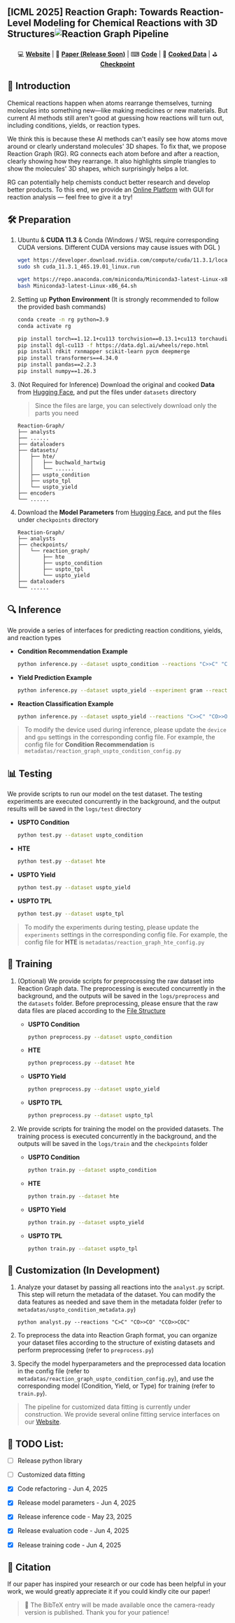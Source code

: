 ## [ICML 2025] Reaction Graph: Towards Reaction-Level Modeling for Chemical Reactions with 3D Structures![Reaction Graph Pipeline](figures/pipeline.jpg)

<div align="center">
  💻 <a href="http://molecule-factory.com/"><strong>Website</strong></a> | 
  📃 <a href="https://github.com/404"><strong>Paper (Release Soon)</strong></a> | 
  ⌨ <a href="https://github.com/Shadow-Dream/Reaction-Graph"><strong>Code</strong></a> |
  🥧 <a href="https://huggingface.co/datasets/reactiongraph/ReactionGraph"><strong>Cooked Data</strong></a> | 
  ⛳ <a href="https://huggingface.co/reactiongraph/ReactionGraph"><strong>Checkpoint</strong></a>
</div>

## 👋 Introduction
Chemical reactions happen when atoms rearrange themselves, turning molecules into something new—like making medicines or new materials. But current AI methods still aren't good at guessing how reactions will turn out, including conditions, yields, or reaction types.

We think this is because these AI methods can't easily see how atoms move around or clearly understand molecules' 3D shapes. To fix that, we propose Reaction Graph (RG). RG connects each atom before and after a reaction, clearly showing how they rearrange. It also highlights simple triangles to show the molecules' 3D shapes, which surprisingly helps a lot.

RG can potentially help chemists conduct better research and develop better products. To this end, we provide an [Online Platform](http://molecule-factory.com/) with GUI for reaction analysis — feel free to give it a try! 

## 🛠 Preparation

1. Ubuntu & **CUDA 11.3** & Conda (Windows / WSL require corresponding CUDA versions. Different CUDA versions may cause issues with DGL )

    ```bash
    wget https://developer.download.nvidia.com/compute/cuda/11.3.1/local_installers/cuda_11.3.1_465.19.01_linux.run
    sudo sh cuda_11.3.1_465.19.01_linux.run

    wget https://repo.anaconda.com/miniconda/Miniconda3-latest-Linux-x86_64.sh
    bash Miniconda3-latest-Linux-x86_64.sh
    ```

2. Setting up **Python Environment** (It is strongly recommended to follow the provided bash commands)

    ```bash
    conda create -n rg python=3.9
    conda activate rg

    pip install torch==1.12.1+cu113 torchvision==0.13.1+cu113 torchaudio==0.12.1 --extra-index-url https://download.pytorch.org/whl/cu113
    pip install dgl-cu113 -f https://data.dgl.ai/wheels/repo.html
    pip install rdkit rxnmapper scikit-learn pycm deepmerge
    pip install transformers==4.34.0
    pip install pandas==2.2.3
    pip install numpy==1.26.3
    ```

3. (Not Required for Inference) Download the original and cooked **Data** from [Hugging Face](https://huggingface.co/datasets/reactiongraph/ReactionGraph), and put the files under `datasets` directory
    > Since the files are large, you can selectively download only the parts you need

    ```
    Reaction-Graph/
    ├── analysts
    ├── ......
    ├── dataloaders
    ├── datasets/
    │   ├── hte/
    │   │   ├── buchwald_hartwig
    │   │   └── ......
    │   ├── uspto_condition
    │   ├── uspto_tpl
    │   └── uspto_yield
    ├── encoders
    └── ......
    ```

4. Download the **Model Parameters** from [Hugging Face](https://huggingface.co/reactiongraph/ReactionGraph), and put the files under `checkpoints` directory
    ```
    Reaction-Graph/
    ├── analysts
    ├── checkpoints/
    │   └── reaction_graph/
    │       ├── hte
    │       ├── uspto_condition
    │       ├── uspto_tpl
    │       └── uspto_yield
    ├── dataloaders
    └── ......
    ```
## 🔍 Inference

We provide a series of interfaces for predicting reaction conditions, yields, and reaction types

- **Condition Recommendation Example**
    ```bash
    python inference.py --dataset uspto_condition --reactions "C>>C" "CO>>OC" "CCO>>COC"
    ```
- **Yield Prediction Example**
    ```bash
    python inference.py --dataset uspto_yield --experiment gram --reactions "C>>C" "CO>>OC" "CCO>>COC"
    ```
- **Reaction Classification Example**
    ```bash
    python inference.py --dataset uspto_yield --reactions "C>>C" "CO>>OC" "CCO>>COC"
    ```

> To modify the device used during inference, please update the `device` and `gpu` settings in the corresponding config file. For example, the config file for **Condition Recommendation** is `metadatas/reaction_graph_uspto_condition_config.py`

## 📊 Testing

We provide scripts to run our model on the test dataset. The testing experiments are executed concurrently in the background, and the output results will be saved in the `logs/test` directory


- **USPTO Condition**
    ```bash
    python test.py --dataset uspto_condition
    ```
- **HTE**
    ```bash
    python test.py --dataset hte
    ```
- **USPTO Yield**
    ```bash
    python test.py --dataset uspto_yield
    ```
- **USPTO TPL**
    ```bash
    python test.py --dataset uspto_tpl
    ```

> To modify the experiments during testing, please update the `experiments` settings in the corresponding config file. For example, the config file for **HTE** is `metadatas/reaction_graph_hte_config.py`

## 🚀 Training
1. (Optional) We provide scripts for preprocessing the raw dataset into Reaction Graph data. The preprocessing is executed concurrently in the background, and the outputs will be saved in the `logs/preprocess` and the `datasets` folder. Before preprocessing, please ensure that the raw data files are placed according to the  [File Structure](https://huggingface.co/datasets/reactiongraph/ReactionGraph/tree/main)

    - **USPTO Condition**
        ```bash
        python preprocess.py --dataset uspto_condition
        ```
    - **HTE**
        ```bash
        python preprocess.py --dataset hte
        ```
    - **USPTO Yield**
        ```bash
        python preprocess.py --dataset uspto_yield
        ```
    - **USPTO TPL**
        ```bash
        python preprocess.py --dataset uspto_tpl
        ```

2. We provide scripts for training the model on the provided datasets. The training process is executed concurrently in the background, and the outputs will be saved in the `logs/train` and the `checkpoints` folder

    - **USPTO Condition**
        ```bash
        python train.py --dataset uspto_condition
        ```
    - **HTE**
        ```bash
        python train.py --dataset hte
        ```
    - **USPTO Yield**
        ```bash
        python train.py --dataset uspto_yield
        ```
    - **USPTO TPL**
        ```bash
        python train.py --dataset uspto_tpl
        ```
## 🎨 Customization (In Development)
1. Analyze your dataset by passing all reactions into the `analyst.py` script. This step will return the metadata of the dataset. You can modify the data features as needed and save them in the metadata folder (refer to `metadatas/uspto_condition_metadata.py`)
    ```
    python analyst.py --reactions "C>C" "CO>>CO" "CCO>>COC"
    ```

2. To preprocess the data into Reaction Graph format, you can organize your dataset files according to the structure of existing datasets and perform preprocessing (refer to `preprocess.py`)

3. Specify the model hyperparameters and the preprocessed data location in the config file (refer to `metadatas/reaction_graph_uspto_condition_config.py`), and use the corresponding model (Condition, Yield, or Type) for training (refer to `train.py`).

> The pipeline for customized data fitting is currently under construction. We provide several online fitting service interfaces on our [Website](http://molecule-factory.com/).

## 📜 TODO List:
- [ ] Release python library

- [ ] Customized data fitting

- [x] Code refactoring - Jun 4, 2025

- [x] Release model parameters - Jun 4, 2025

- [x] Release inference code - May 23, 2025

- [x] Release evaluation code - Jun 4, 2025

- [x] Release training code - Jun 4, 2025

## 📝 Citation
If our paper has inspired your research or our code has been helpful in your work, we would greatly appreciate it if you could kindly cite our paper!

<!-- ```bibtex

``` -->

> 📌 The BibTeX entry will be made available once the camera-ready version is published. Thank you for your patience!
